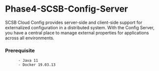 # Phase4-SCSB-Config-Server

SCSB Cloud Config provides server-side and client-side support for externalized configuration in a distributed system. With the Config Server, you have a central place to manage external properties for applications across all environments.
### Prerequisite

          - Java 11
          - Docker 19.03.13
